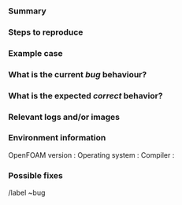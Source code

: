 <!--
  *** Please read this first! ***

  Before opening a new issue, make sure to search for keywords in the issues
  filtered by the "bug" label and check to see if it has already been reported
-->

<!--
  All text between these markers are comments and will not be present in the
  report
-->

### Summary

<!-- Summarize the bug encountered concisely -->


### Steps to reproduce

<!-- How one can reproduce the issue - this is very important -->


### Example case

<!--
  If possible, please create a SMALL example and attach it to your report

  If you are using an older version of OpenFOAM this will also determine
  whether the bug has been fixed in a more recent version
-->


### What is the current *bug* behaviour?

<!-- What actually happens -->


### What is the expected *correct* behavior?

<!-- What you should see instead -->


### Relevant logs and/or images

<!--
  Paste any relevant logs - please use code blocks (```) to format console
  output, logs, and code as it's very hard to read otherwise.
-->


### Environment information

<!--
  Providing details of your set-up can help us identify any issues, e.g.
  OpenFOAM version : v1806|v1812|v1906 etc
  Operating system : ubuntu|openSUSE|centos etc
  Hardware info    : any info that may help?
  Compiler         : gcc|intel|clang etc
 -->
OpenFOAM version :
Operating system :
Compiler         :

### Possible fixes

<!--
  If you can, link to the line of code that might be responsible for the
  problem
-->

/label ~bug
